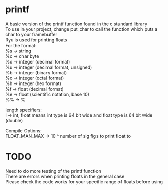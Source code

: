 # printf

A basic version of the printf function found in the c standard library  
To use in your project, change put_char to call the function which puts a char to your framebuffer  
Ryu is used for printing floats  
For the format:  
 %s -> string  
 %c -> char byte  
 %d -> integer (decimal format)  
 %u -> integer (decimal format, unsigned)  
 %b -> integer (binary format)  
 %o -> integer (octal format)  
 %h -> integer (hex format)  
 %f -> float (decimal format)  
 %e -> float (scientific notation, base 10)  
 %% -> %  
   
length specifiers:  
 l -> int, float means int type is 64 bit wide and float type is 64 bit wide (double)  
   
Compile Options:  
 FLOAT_MAN_MAX -> 10 ^ number of sig figs to print float to  

# TODO
Need to do more testing of the printf function  
There are errors when printing floats in the general case  
Please check the code works for your specific range of floats before using
